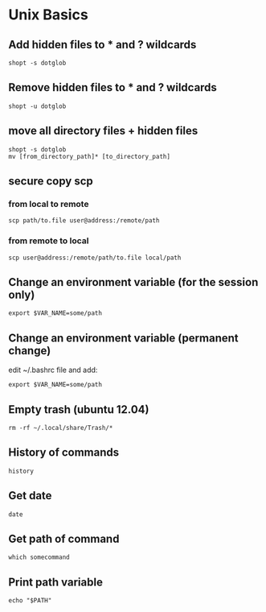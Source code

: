 # Unix Basics

## Add hidden files to * and ? wildcards
```
shopt -s dotglob
```

## Remove hidden files to * and ? wildcards
```
shopt -u dotglob
```

## move all directory files + hidden files
```
shopt -s dotglob
mv [from_directory_path]* [to_directory_path]
```

## secure copy scp
### from local to remote
```
scp path/to.file user@address:/remote/path
```
### from remote to local
```
scp user@address:/remote/path/to.file local/path
```

## Change an environment variable (for the session only)
```
export $VAR_NAME=some/path
```

## Change an environment variable (permanent change)
edit ~/.bashrc file and add:
```
export $VAR_NAME=some/path
```

## Empty trash (ubuntu 12.04)
```
rm -rf ~/.local/share/Trash/*
```

## History of commands
```
history
```

## Get date
```
date
```

## Get path of command
```
which somecommand
```

## Print path variable
```
echo "$PATH"
```
